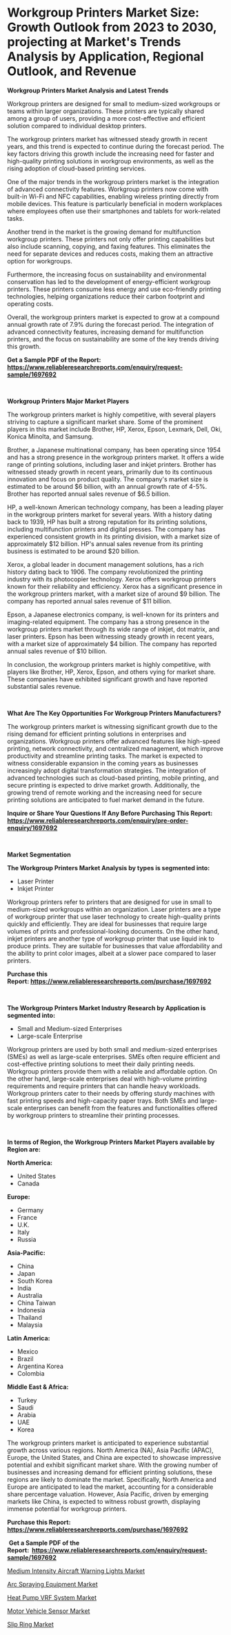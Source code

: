 <p><h1>Workgroup Printers Market Size: Growth Outlook from 2023 to 2030, projecting at Market's Trends Analysis by Application, Regional Outlook, and Revenue</h1></p><p><strong>Workgroup Printers Market Analysis and Latest Trends</strong></p>
<p><p>Workgroup printers are designed for small to medium-sized workgroups or teams within larger organizations. These printers are typically shared among a group of users, providing a more cost-effective and efficient solution compared to individual desktop printers.</p><p>The workgroup printers market has witnessed steady growth in recent years, and this trend is expected to continue during the forecast period. The key factors driving this growth include the increasing need for faster and high-quality printing solutions in workgroup environments, as well as the rising adoption of cloud-based printing services.</p><p>One of the major trends in the workgroup printers market is the integration of advanced connectivity features. Workgroup printers now come with built-in Wi-Fi and NFC capabilities, enabling wireless printing directly from mobile devices. This feature is particularly beneficial in modern workplaces where employees often use their smartphones and tablets for work-related tasks.</p><p>Another trend in the market is the growing demand for multifunction workgroup printers. These printers not only offer printing capabilities but also include scanning, copying, and faxing features. This eliminates the need for separate devices and reduces costs, making them an attractive option for workgroups.</p><p>Furthermore, the increasing focus on sustainability and environmental conservation has led to the development of energy-efficient workgroup printers. These printers consume less energy and use eco-friendly printing technologies, helping organizations reduce their carbon footprint and operating costs.</p><p>Overall, the workgroup printers market is expected to grow at a compound annual growth rate of 7.9% during the forecast period. The integration of advanced connectivity features, increasing demand for multifunction printers, and the focus on sustainability are some of the key trends driving this growth.</p></p>
<p><strong>Get a Sample PDF of the Report:&nbsp; <a href="https://www.reliableresearchreports.com/enquiry/request-sample/1697692">https://www.reliableresearchreports.com/enquiry/request-sample/1697692</a></strong></p>
<p>&nbsp;</p>
<p><strong>Workgroup Printers Major Market Players</strong></p>
<p><p>The workgroup printers market is highly competitive, with several players striving to capture a significant market share. Some of the prominent players in this market include Brother, HP, Xerox, Epson, Lexmark, Dell, Oki, Konica Minolta, and Samsung.</p><p>Brother, a Japanese multinational company, has been operating since 1954 and has a strong presence in the workgroup printers market. It offers a wide range of printing solutions, including laser and inkjet printers. Brother has witnessed steady growth in recent years, primarily due to its continuous innovation and focus on product quality. The company's market size is estimated to be around $6 billion, with an annual growth rate of 4-5%. Brother has reported annual sales revenue of $6.5 billion.</p><p>HP, a well-known American technology company, has been a leading player in the workgroup printers market for several years. With a history dating back to 1939, HP has built a strong reputation for its printing solutions, including multifunction printers and digital presses. The company has experienced consistent growth in its printing division, with a market size of approximately $12 billion. HP's annual sales revenue from its printing business is estimated to be around $20 billion.</p><p>Xerox, a global leader in document management solutions, has a rich history dating back to 1906. The company revolutionized the printing industry with its photocopier technology. Xerox offers workgroup printers known for their reliability and efficiency. Xerox has a significant presence in the workgroup printers market, with a market size of around $9 billion. The company has reported annual sales revenue of $11 billion.</p><p>Epson, a Japanese electronics company, is well-known for its printers and imaging-related equipment. The company has a strong presence in the workgroup printers market through its wide range of inkjet, dot matrix, and laser printers. Epson has been witnessing steady growth in recent years, with a market size of approximately $4 billion. The company has reported annual sales revenue of $10 billion.</p><p>In conclusion, the workgroup printers market is highly competitive, with players like Brother, HP, Xerox, Epson, and others vying for market share. These companies have exhibited significant growth and have reported substantial sales revenue.</p></p>
<p>&nbsp;</p>
<p><strong>What Are The Key Opportunities For Workgroup Printers Manufacturers?</strong></p>
<p><p>The workgroup printers market is witnessing significant growth due to the rising demand for efficient printing solutions in enterprises and organizations. Workgroup printers offer advanced features like high-speed printing, network connectivity, and centralized management, which improve productivity and streamline printing tasks. The market is expected to witness considerable expansion in the coming years as businesses increasingly adopt digital transformation strategies. The integration of advanced technologies such as cloud-based printing, mobile printing, and secure printing is expected to drive market growth. Additionally, the growing trend of remote working and the increasing need for secure printing solutions are anticipated to fuel market demand in the future.</p></p>
<p><strong>Inquire or Share Your Questions If Any Before Purchasing This Report: <a href="https://www.reliableresearchreports.com/enquiry/pre-order-enquiry/1697692">https://www.reliableresearchreports.com/enquiry/pre-order-enquiry/1697692</a></strong></p>
<p>&nbsp;</p>
<p><strong>Market Segmentation</strong></p>
<p><strong>The Workgroup Printers Market Analysis by types is segmented into:</strong></p>
<p><ul><li>Laser Printer</li><li>Inkjet Printer</li></ul></p>
<p><p>Workgroup printers refer to printers that are designed for use in small to medium-sized workgroups within an organization. Laser printers are a type of workgroup printer that use laser technology to create high-quality prints quickly and efficiently. They are ideal for businesses that require large volumes of prints and professional-looking documents. On the other hand, inkjet printers are another type of workgroup printer that use liquid ink to produce prints. They are suitable for businesses that value affordability and the ability to print color images, albeit at a slower pace compared to laser printers.</p></p>
<p><strong>Purchase this Report:&nbsp;<a href="https://www.reliableresearchreports.com/purchase/1697692">https://www.reliableresearchreports.com/purchase/1697692</a></strong></p>
<p>&nbsp;</p>
<p><strong>The Workgroup Printers Market Industry Research by Application is segmented into:</strong></p>
<p><ul><li>Small and Medium-sized Enterprises</li><li>Large-scale Enterprise</li></ul></p>
<p><p>Workgroup printers are used by both small and medium-sized enterprises (SMEs) as well as large-scale enterprises. SMEs often require efficient and cost-effective printing solutions to meet their daily printing needs. Workgroup printers provide them with a reliable and affordable option. On the other hand, large-scale enterprises deal with high-volume printing requirements and require printers that can handle heavy workloads. Workgroup printers cater to their needs by offering sturdy machines with fast printing speeds and high-capacity paper trays. Both SMEs and large-scale enterprises can benefit from the features and functionalities offered by workgroup printers to streamline their printing processes.</p></p>
<p>&nbsp;</p>
<p><strong>In terms of Region, the Workgroup Printers Market Players available by Region are:</strong></p>
<p>
    <p> <strong> North America: </strong>
        <ul>
            <li>United States</li>
            <li>Canada</li>
        </ul>
        </p> 
    <p> <strong> Europe: </strong>
        <ul>
            <li>Germany</li>
            <li>France</li>
            <li>U.K.</li>
            <li>Italy</li>
            <li>Russia</li>
        </ul>
        </p> 
    <p> <strong> Asia-Pacific: </strong>
        <ul>
            <li>China</li>
            <li>Japan</li>
            <li>South Korea</li>
            <li>India</li>
            <li>Australia</li>
            <li>China Taiwan</li>
            <li>Indonesia</li>
            <li>Thailand</li>
            <li>Malaysia</li>
        </ul>
        </p> 
    <p> <strong> Latin America: </strong>
        <ul>
            <li>Mexico</li>
            <li>Brazil</li>
            <li>Argentina Korea</li>
            <li>Colombia</li>
        </ul>
        </p> 
    <p> <strong> Middle East & Africa: </strong>
        <ul>
            <li>Turkey</li>
            <li>Saudi</li>
            <li>Arabia</li>
            <li>UAE</li>
            <li>Korea</li>
        </ul>
    </p>
    </p>
<p><p>The workgroup printers market is anticipated to experience substantial growth across various regions. North America (NA), Asia Pacific (APAC), Europe, the United States, and China are expected to showcase impressive potential and exhibit significant market share. With the growing number of businesses and increasing demand for efficient printing solutions, these regions are likely to dominate the market. Specifically, North America and Europe are anticipated to lead the market, accounting for a considerable share percentage valuation. However, Asia Pacific, driven by emerging markets like China, is expected to witness robust growth, displaying immense potential for workgroup printers.</p></p>
<p><strong>Purchase this Report: <a href="https://www.reliableresearchreports.com/purchase/1697692">https://www.reliableresearchreports.com/purchase/1697692</a></strong></p>
<p>&nbsp;<strong>Get a Sample PDF of the Report:&nbsp;&nbsp;<a href="https://www.reliableresearchreports.com/enquiry/request-sample/1697692">https://www.reliableresearchreports.com/enquiry/request-sample/1697692</a></strong></p>
<p><strong></strong></p>
<p><p><a href="https://medium.com/@carolclarkson766/medium-intensity-aircraft-warning-lights-market-size-growth-forecast-2023-2030-a2a9a48cce94">Medium Intensity Aircraft Warning Lights Market</a></p><p><a href="https://medium.com/@gabriellemcgrath66/arc-spraying-equipment-market-size-growth-forecast-2023-2030-506b838a3761">Arc Spraying Equipment Market</a></p><p><a href="https://github.com/kholmovskayalyudmila/Market-Research-Report-List-1/blob/main/heat-pump-vrf-system-market.md">Heat Pump VRF System Market</a></p><p><a href="https://www.linkedin.com/pulse/motor-vehicle-sensor-market-size-share-amp-trends-analysis/">Motor Vehicle Sensor Market</a></p><p><a href="https://www.linkedin.com/pulse/slip-ring-market-research-report-provides-thorough-industry/">Slip Ring Market</a></p></p>
